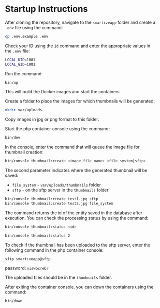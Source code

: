 # Startup Instructions

After cloning the repository, navigate to the `smartiveapp` folder and create a `.env` file using the command:

```bash
cp .env.example .env
```

Check your ID using the `id` command and enter the appropriate values in the `.env` file:

```bash
LOCAL_UID=1001
LOCAL_GID=1001
```

Run the command:

```bash
bin/up
```

This will build the Docker images and start the containers.

Create a folder to place the images for which thumbnails will be generated:

```bash
mkdir var/uploads
```

Copy images in jpg or png format to this folder.

Start the php container console using the command:

```bash
bin/dev
```

In the console, enter the command that will queue the image file for thumbnail creation:

```bash
bin/console thumbnail:create <image_file_name> <file_system|sftp>
```

The second parameter indicates where the generated thumbnail will be saved:

- `file_system` - `var/uploads/thumbnails` folder
- `sftp` - on the sftp server in the `thumbnails` folder

```bash
bin/console thumbnail:create test1.jpg sftp
bin/console thumbnail:create test2.jpg file_system
```

The command returns the id of the entity saved in the database after execution. You can check the processing status by using the command:

```bash
bin/console thumbnail:status <id>
```

```bash
bin/console thumbnail:status 2
```

To check if the thumbnail has been uploaded to the sftp server, enter the following command in the php container console:

```bash
sftp smartiveapp@sftp
```

password: `viswocrebr`

The uploaded files should be in the `thumbnails` folder.

After exiting the container console, you can down the containers using the command:

```bash
bin/down
```
